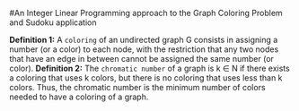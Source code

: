 #An Integer Linear Programming approach to the Graph Coloring Problem and Sudoku application

__Definition 1:__ A `coloring` of an undirected graph G consists in assigning a number (or a color) to each node, with the restriction that any two nodes that have an edge in between cannot be assigned the same number (or color).
__Definition 2:__ The `chromatic number` of a graph is k ∈ N if there exists a coloring that uses k colors, but there is no coloring that uses less than k colors. Thus, the chromatic number is the minimum number of colors needed to have a coloring of a graph.
